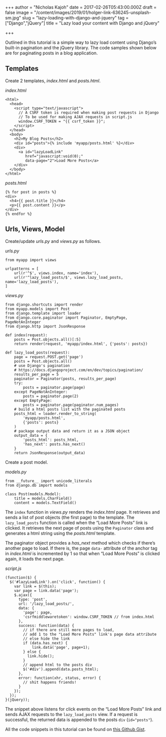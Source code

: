 +++
author = "Nicholas Kajoh"
date = 2017-02-26T05:43:00.000Z
draft = false
image = "/content/images/2019/01/holger-link-636245-unsplash-sm.jpg"
slug = "lazy-loading-with-django-and-jquery"
tag = ["Django","jQuery"]
title = "Lazy load your content with Django and jQuery"

+++


Outlined in this tutorial is a simple way to lazy load content using Django’s built-in pagination and the jQuery library. The code samples shown below are for paginating posts in a blog application.

Templates
---------

Create 2 templates, _index.html_ and _posts.html_.

_index.html_

    <html>
      <head>
        <script type="text/javascript">
          // A CSRF token is required when making post requests in Django
          // To be used for making AJAX requests in script.js
          window.CSRF_TOKEN = "{{ csrf_token }}";
        </script>
      </head>
      <body>
        <h2>My Blog Posts</h2>
        <div id="posts">{% include 'myapp/posts.html' %}</div>
        <div>
          <a id="lazyLoadLink" 
             href="javascript:void(0);" 
             data-page="2">Load More Posts</a>
        </div>
      </body>
    </html>
    

_posts.html_

    {% for post in posts %}
    <div>
      <h4>{{ post.title }}</h4>
      <p>{{ post.content }}</p>
    </div>
    {% endfor %}
    

Urls, Views, Model
------------------

Create/update _urls.py_ and _views.py_ as follows.

_urls.py_

    from myapp import views
    
    urlpatterns = [
        url(r'^$', views.index, name='index'),
        url(r'^lazy_load_posts/$', views.lazy_load_posts, name='lazy_load_posts'),
    ]
    

_views.py_

    from django.shortcuts import render
    from myapp.models import Post
    from django.template import loader
    from django.core.paginator import Paginator, EmptyPage, PageNotAnInteger
    from django.http import JsonResponse
    
    def index(request):
        posts = Post.objects.all()[:5]
        return render(request, 'myapp/index.html', {'posts': posts})
    
    def lazy_load_posts(request):
        page = request.POST.get('page')
        posts = Post.objects.all()
        # use Django's pagination
        # https://docs.djangoproject.com/en/dev/topics/pagination/
        results_per_page = 5
        paginator = Paginator(posts, results_per_page)
        try:
            posts = paginator.page(page)
        except PageNotAnInteger:
            posts = paginator.page(2)
        except EmptyPage:
            posts = paginator.page(paginator.num_pages)
        # build a html posts list with the paginated posts
        posts_html = loader.render_to_string(
            'myapp/posts.html',
            {'posts': posts}
        )
        # package output data and return it as a JSON object
        output_data = {
            'posts_html': posts_html,
            'has_next': posts.has_next()
        }
        return JsonResponse(output_data)
    

Create a post model.

_models.py_

    from __future__ import unicode_literals
    from django.db import models
    
    class Post(models.Model):
        title = models.CharField()
        content = models.TextField()
    

The `index` function in _views.py_ renders the _index.html_ page. It retrieves and sends a list of post objects (the first page) to the template. The `lazy_load_posts` function is called when the “Load More Posts” link is clicked. It retrieves the next page of posts using the `Paginator` class and generates a html string using the _posts.html_ template.

The paginator object provides a _has\_next_ method which checks if there’s another page to load. If there is, the page `data-` attribute of the anchor tag in _index.html_ is incremented by 1 so that when “Load More Posts” is clicked again, it loads the next page.

_script.js_

    (function($) {
      $('#lazyLoadLink').on('click', function() {
        var link = $(this);
        var page = link.data('page');
        $.ajax({
          type: 'post',
          url: '/lazy_load_posts/',
          data: {
            'page': page,
            'csrfmiddlewaretoken': window.CSRF_TOKEN // from index.html
          },
          success: function(data) {
            // if there are still more pages to load,
            // add 1 to the "Load More Posts" link's page data attribute
            // else hide the link
            if (data.has_next) {
                link.data('page', page+1);
            } else {
              link.hide();
            }
            // append html to the posts div
            $('#div').append(data.posts_html);
          },
          error: function(xhr, status, error) {
            // shit happens friends!
          }
        });
      });
    }(jQuery));
    

The snippet above listens for click events on the “Load More Posts” link and sends AJAX requests to the `lazy_load_posts` view. If a request is successful, the returned data is appended to the posts `div` (`id="posts"`).

All the code snippets in this tutorial can be found on [this Github Gist](https://gist.github.com/nicholaskajoh/ae85bb836f2a6254244c847b962095d4).